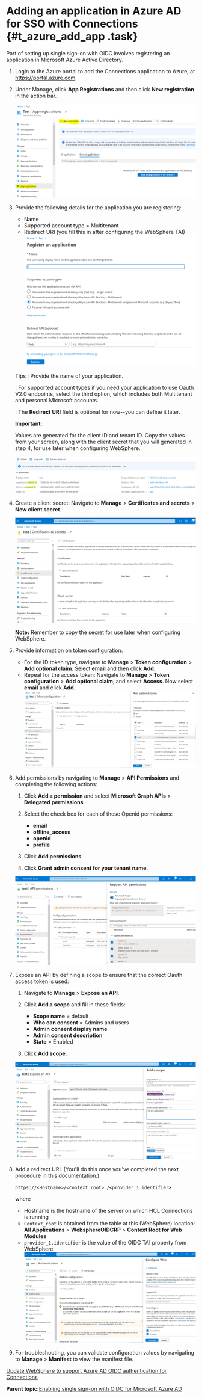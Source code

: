 # Adding an application in Azure AD for SSO with Connections {#t_azure_add_app .task}

Part of setting up single sign-on with OIDC involves registering an application in Microsoft Azure Active Directory.

1.  Login to the Azure portal to add the Connections application to Azure, at https://portal.azure.com.

2.  Under Manage, click **App Registrations** and then click **New registration** in the action bar.

    ![App registrations screen in Azure](azure_app_registrations.png)

3.  Provide the following details for the application you are registering:

    -   Name
    -   Supported account type = Multitenant
    -   Redirect URI \(you fill this in after configuring the WebSphere TAI\)
    ![screen for registering an application](azure_register_app_rev.png)

    Tips
    :   Provide the name of your application.

    :   For supported account types if you need your application to use Oauth V2.0 endpoints, select the third option, which includes both Multitenant and personal Microsoft accounts.

    :   The **Redirect URI** field is optional for now--you can define it later.

    **Important:**

    Values are generated for the client ID and tenant ID. Copy the values from your screen, along with the client secret that you will generated in step 4, for use later when configuring WebSphere.

    ![Screen showing example values for client ID, tenant ID and other properties.](azure_add_app_ids.jpg)

4.  Create a client secret: Navigate to **Manage** \> **Certificates and secrets** \> **New client secret**.

    ![](azure_new_secret.jpg)

    **Note:** Remember to copy the secret for use later when configuring WebSphere.

5.  Provide information on token configuration:

    -   For the ID token type, navigate to **Manage** \> **Token configuration** \> **Add optional claim**. Select **email** and then click **Add**.
    -   Repeat for the access token: Navigate to **Manage** \> **Token configuration** \> **Add optional claim**, and select **Access**. Now select **email** and click **Add**.
    ![](azure_token_config.jpg)

6.  Add permissions by navigating to **Manage** \> **API Permissions** and completing the following actions:

    1.  Click **Add a permission** and select **Microsoft Graph APIs** \> **Delegated permissions**.

    2.  Select the check box for each of these Openid permissions:

        -   **email**
        -   **offline\_access**
        -   **openid**
        -   **profile**
    3.  Click **Add permissions**.

    4.  Click **Grant admin consent for your tenant name**.

    ![API permissions screen](azure_api_permissions.jpg)

7.  Expose an API by defining a scope to ensure that the correct Oauth access token is used:

    1.  Navigate to **Manage** \> **Expose an API**.

    2.  Click **Add a scope** and fill in these fields:

        -   **Scope name** = default
        -   **Who can consent** = Admins and users
        -   **Admin consent display name**
        -   **Admin consent description**
        -   **State** = Enabled
    3.  Click **Add scope**.

    ![Screen for exposing an API](azure_expose_api.jpg)

8.  Add a redirect URI. \(You'll do this once you've completed the next procedure in this documentation.\)

    `https://<Hostname>/<context_root> /<provider_1.identifier>`

    where

    -   Hostname is the hostname of the server on which HCL Connections is running
    -   `Context_root` is obtained from the table at this \(WebSphere\) location: **All Applications** \> **WebsphereOIDCRP** \> **Context Root for Web Modules**
    -   `provider_1.identifier` is the value of the OIDC TAI property from WebSphere
    ![Azure Authentication page showing Redirect URIs field](azure_authentication.jpg)

9.  For troubleshooting, you can validate configuration values by navigating to **Manage** \> **Manifest** to view the manifest file.


[Update WebSphere to support Azure AD OIDC authentication for Connections](t_azure_oidc_websphere.md)

**Parent topic:**[Enabling single sign-on with OIDC for Microsoft Azure AD](../secure/c_azure_oidc_container.md)

